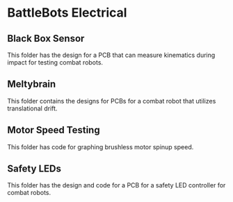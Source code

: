BattleBots Electrical
=====================

Black Box Sensor
-----------
This folder has the design for a PCB that can measure kinematics during impact for testing combat robots.

Meltybrain
-----------
This folder contains the designs for PCBs for a combat robot that utilizes translational drift.

Motor Speed Testing
-------------------
This folder has code for graphing brushless motor spinup speed.

Safety LEDs
-----------
This folder has the design and code for a PCB for a safety LED controller for combat robots.
